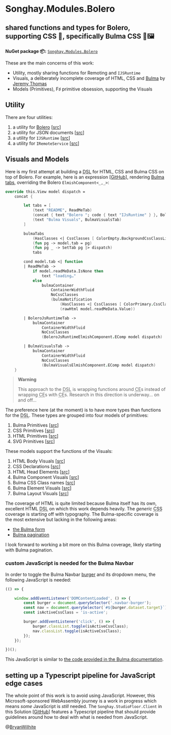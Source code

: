 # Songhay.Modules.Bolero

## shared functions and types for Bolero, supporting CSS 💄, specifically Bulma CSS 🍱🖼

**NuGet package 📦:** [`Songhay.Modules.Bolero`](https://www.nuget.org/packages/Songhay.Modules.Bolero/)

These are the main concerns of this work:

- Utility, mostly sharing functions for Remoting and `IJSRuntime`
- Visuals, a deliberately incomplete coverage of HTML, CSS and [Bulma](https://bulma.io/) by [Jeremy Thomas](https://jgthms.com/)
- Models (Primitives), F♯ primitive obsession, supporting the Visuals

## Utility

There are four utilities:

1. a utility for [Bolero](https://github.com/fsbolero/bolero) [[src](Songhay.Modules.Bolero/BoleroUtility.fs)]
2. a utility for JSON documents [[src](Songhay.Modules.Bolero/JsonDocumentUtility.fs)]
3. a utility for `IJSRuntime` [[src](Songhay.Modules.Bolero/JsRuntimeUtility.fs)]
4. a utility for `IRemoteService` [[src](Songhay.Modules.Bolero/RemoteHandlerUtility.fs)]

## Visuals and Models

Here is my first attempt at building a <acronym title="Domain-Specific Language">DSL</acronym> for HTML, CSS and Bulma CSS on top of Bolero. For example, here is an expression [[GitHub](https://github.com/BryanWilhite/Songhay.Modules.Bolero/blob/main/Songhay.StudioFloor.Client/Components/TabsElmishComponent.fs#L24)], rendering [Bulma tabs](https://bulma.io/documentation/components/tabs/), overriding the Bolero `ElmishComponent<_,_>`:

```fsharp
override this.View model dispatch =
    concat {

        let tabs = [
            (text "README", ReadMeTab)
            (concat { text "Bolero "; code { text "IJsRuntime" } }, BoleroJsRuntimeTab)
            (text "Bulma Visuals", BulmaVisualsTab)
        ]

        bulmaTabs
            (HasClasses <| CssClasses [ ColorEmpty.BackgroundCssClassLight; "is-toggle"; "is-fullwidth"; SizeLarge.CssClass ])
            (fun pg -> model.tab = pg)
            (fun pg _ -> SetTab pg |> dispatch)
            tabs

        cond model.tab <| function
        | ReadMeTab ->
            if model.readMeData.IsNone then
                text "loading…"
            else
                bulmaContainer
                    ContainerWidthFluid
                    NoCssClasses
                    (bulmaNotification
                        (HasClasses <| CssClasses [ ColorPrimary.CssClass ])
                        (rawHtml model.readMeData.Value))

        | BoleroJsRuntimeTab ->
            bulmaContainer
                ContainerWidthFluid
                NoCssClasses
                (BoleroJsRuntimeElmishComponent.EComp model dispatch)

        | BulmaVisualsTab ->
            bulmaContainer
                ContainerWidthFluid
                NoCssClasses
                (BulmaVisualsElmishComponent.EComp model dispatch)
    }
```

>**Warning**
>
>This approach to the <acronym title="Domain-Specific Language">DSL</acronym> is wrapping functions around <acronym title="Computation Expression">CE</acronym>s instead of wrapping <acronym title="Computation Expression">CE</acronym>s with <acronym title="Computation Expression">CE</acronym>s. Research in this direction is underway… on and off…
>

The preference here (at the moment) is to have more types than functions for the <acronym title="Domain-Specific Language">DSL</acronym>. These types are grouped into four models of primitives:

1. Bulma Primitives [[src](Songhay.Modules.Bolero/Models/BulmaPrimitives.fs)]
2. CSS Primitives [[src](Songhay.Modules.Bolero/Models/CssPrimitives.fs)]
3. HTML Primitives [[src](Songhay.Modules.Bolero/Models/HtmlPrimitives.fs)]
4. SVG Primitives [[src](Songhay.Modules.Bolero/Models/SvgPrimitives.fs)]

These models support the functions of the Visuals:

1. HTML Body Visuals [[src](Songhay.Modules.Bolero/Visuals/BodyElement.fs)]
2. CSS Declarations [[src](Songhay.Modules.Bolero/Visuals/CssDeclaration.fs)]
3. HTML Head Elements [[src](Songhay.Modules.Bolero/Visuals/HeadElement.fs)]
4. Bulma Component Visuals [[src](Songhay.Modules.Bolero/Visuals/Bulma/Component.fs)]
5. Bulma CSS Class names [[src](Songhay.Modules.Bolero/Visuals/Bulma/CssClass.fs)]
6. Bulma Element Visuals [[src](Songhay.Modules.Bolero/Visuals/Bulma/Element.fs)]
7. Bulma Layout Visuals [[src](Songhay.Modules.Bolero/Visuals/Bulma/Layout.fs)]

The coverage of HTML is quite limited because Bulma itself has its own, excellent HTML <acronym title="Domain-Specific Language">DSL</acronym> on which this work depends heavily. The _generic_ <acronym title="Cascading Style Sheets">CSS</acronym> coverage is starting off with typography. The Bulma-specific coverage is the most extensive but lacking in the following areas:

- [the Bulma form](https://bulma.io/documentation/form/)
- [Bulma pagination](https://bulma.io/documentation/components/pagination/)

I look forward to working a bit more on this Bulma coverage, likely starting with Bulma pagination.

### custom JavaScript is needed for the Bulma Navbar

In order to toggle the Bulma Navbar [burger](https://bulma.io/documentation/components/navbar/#navbar-burger) and its dropdown menu, the following JavaScript is needed:

```javascript
(() => {

    window.addEventListener('DOMContentLoaded', () => {
        const burger = document.querySelector('.navbar-burger');
        const nav = document.querySelector(`#${burger.dataset.target}`);
        const isActiveCssClass = 'is-active';

        burger.addEventListener('click', () => {
            burger.classList.toggle(isActiveCssClass);
            nav.classList.toggle(isActiveCssClass);
        });
    });

})();
```

This JavaScript is similar to [the code provided in the Bulma documentation](https://bulma.io/documentation/components/navbar/#navbar-menu).

## setting up a Typescript pipeline for JavaScript edge cases

The whole point of this work is to avoid using JavaScript. However, this Microsoft-sponsored WebAssembly journey is a work in progress which means _some_ JavaScript is _still_ needed. The `Songhay.StudioFloor.Client` in this Solution [[GitHub](https://github.com/BryanWilhite/Songhay.Modules.Bolero/tree/main/Songhay.StudioFloor.Client)] features a Typescript pipeline that should provide guidelines around how to deal with what is needed from JavaScript.

@[BryanWilhite](https://twitter.com/BryanWilhite)
